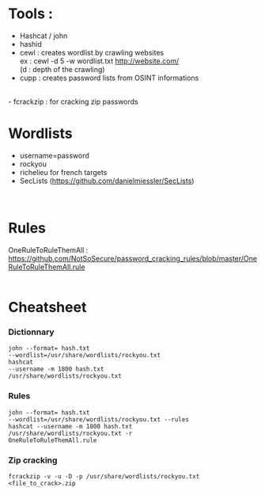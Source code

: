 # Tools :  
- Hashcat / john <br/> 
- hashid  <br/>
- cewl : creates wordlist by crawling websites <br/>
ex : cewl -d 5 -w wordlist.txt http://website.com/  <br/>
(d : depth of the crawling)  <br/>
- cupp : creates password lists from OSINT informations  <br/>
<br>
- fcrackzip : for cracking zip passwords  

# Wordlists   
- username=password  <br/>
- rockyou  <br/>
- richelieu for french targets <br/>
- SecLists (https://github.com/danielmiessler/SecLists)  <br/>
<br>

# Rules   
OneRuleToRuleThemAll : https://github.com/NotSoSecure/password_cracking_rules/blob/master/OneRuleToRuleThemAll.rule  <br/>
<br>

# Cheatsheet  
### Dictionnary   
<code>john --format=<format> hash.txt --wordlist=/usr/share/wordlists/rockyou.txt</code><br>
<code>hashcat --username -m 1800 hash.txt /usr/share/wordlists/rockyou.txt</code><br>

### Rules   
<code>john --format=<format> hash.txt --wordlist=/usr/share/wordlists/rockyou.txt --rules</code><br>
<code>hashcat --username -m 1800 hash.txt /usr/share/wordlists/rockyou.txt -r OneRuleToRuleThemAll.rule</code><br>

### Zip cracking  
 <code>fcrackzip -v -u -D -p /usr/share/wordlists/rockyou.txt <file_to_crack>.zip</code>
 
